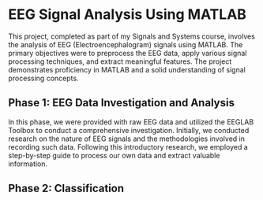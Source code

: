 # EEG Signal Analysis Using MATLAB

This project, completed as part of my Signals and Systems course, involves the analysis of EEG (Electroencephalogram) signals using MATLAB. The primary objectives were to preprocess the EEG data, apply various signal processing techniques, and extract meaningful features. The project demonstrates proficiency in MATLAB and a solid understanding of signal processing concepts.

## Phase 1: EEG Data Investigation and Analysis
In this phase, we were provided with raw EEG data and utilized the EEGLAB Toolbox to conduct a comprehensive investigation. Initially, we conducted research on the nature of EEG signals and the methodologies involved in recording such data. Following this introductory research, we employed a step-by-step guide to process our own data and extract valuable information.

## Phase 2: Classification 
